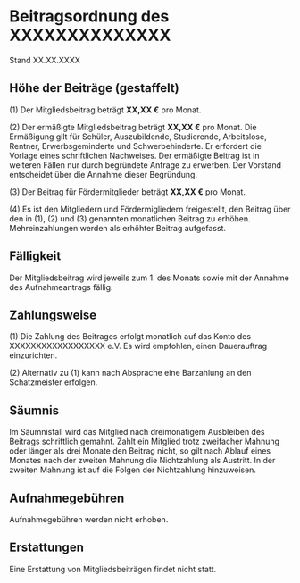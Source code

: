 # Beitragsordnung des XXXXXXXXXXXXXX

Stand XX.XX.XXXX

## Höhe der Beiträge (gestaffelt)

(1) Der Mitgliedsbeitrag beträgt **XX,XX €** pro Monat.

(2) Der ermäßigte Mitgliedsbeitrag beträgt **XX,XX €** pro Monat. Die Ermäßigung gilt für Schüler, Auszubildende, Studierende, Arbeitslose, Rentner, Erwerbsgeminderte und Schwerbehinderte. Er erfordert die Vorlage eines schriftlichen Nachweises. Der ermäßigte Beitrag ist in weiteren Fällen nur durch begründete Anfrage zu erwerben. Der Vorstand entscheidet über die Annahme dieser Begründung.

(3) Der Beitrag für Fördermitglieder beträgt **XX,XX €** pro Monat.

(4) Es ist den Mitgliedern und Fördermigliedern freigestellt, den Beitrag über den in (1), (2) und (3) genannten monatlichen Beitrag zu erhöhen. Mehreinzahlungen werden als erhöhter Beitrag aufgefasst.

## Fälligkeit

Der Mitgliedsbeitrag wird jeweils zum 1. des Monats sowie mit der Annahme des Aufnahmeantrags fällig.

## Zahlungsweise

(1) Die Zahlung des Beitrages erfolgt monatlich auf das Konto des XXXXXXXXXXXXXXXXXX e.V. Es wird empfohlen, einen Dauerauftrag einzurichten.

(2) Alternativ zu (1) kann nach Absprache eine Barzahlung an den Schatzmeister erfolgen.

## Säumnis

Im Säumnisfall wird das Mitglied nach dreimonatigem Ausbleiben des Beitrags schriftlich gemahnt.
Zahlt ein Mitglied trotz zweifacher Mahnung oder länger als drei Monate den Beitrag nicht, so gilt nach Ablauf eines Monates nach der zweiten Mahnung die Nichtzahlung als Austritt.
In der zweiten Mahnung ist auf die Folgen der Nichtzahlung hinzuweisen.

## Aufnahmegebühren

Aufnahmegebühren werden nicht erhoben.

## Erstattungen

Eine Erstattung von Mitgliedsbeiträgen findet nicht statt.

